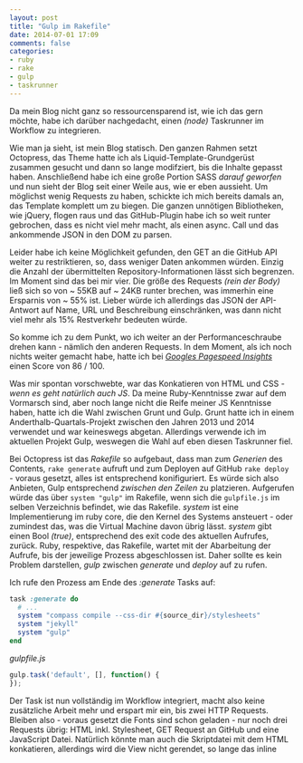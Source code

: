 ```yaml
---
layout: post
title: "Gulp im Rakefile"
date: 2014-07-01 17:09
comments: false
categories:
- ruby
- rake
- gulp
- taskrunner
---
```


Da mein Blog nicht ganz so ressourcensparend ist, wie ich das gern möchte, habe ich darüber nachgedacht, einen *(node)* Taskrunner im Workflow zu integrieren.

<!-- more -->

Wie man ja sieht, ist mein Blog statisch. Den ganzen Rahmen setzt Octopress, das Theme hatte ich als Liquid-Template-Grundgerüst zusammen gesucht und dann so lange modifziert, bis die Inhalte gepasst haben. Anschließend habe ich eine große Portion SASS *darauf geworfen* und nun sieht der Blog seit einer Weile aus, wie er eben aussieht. Um möglichst wenig Requests zu haben, schickte ich mich bereits damals an, das Template komplett um zu biegen. Die ganzen unnötigen Bibliotheken, wie jQuery, flogen raus und das GitHub-Plugin habe ich so weit runter gebrochen, dass es nicht viel mehr macht, als einen async. Call und das ankommende JSON in den DOM zu parsen.

Leider habe ich keine Möglichkeit gefunden, den GET an die GitHub API weiter zu restriktieren, so, dass weniger Daten ankommen würden. Einzig die Anzahl der übermittelten Repository-Informationen lässt sich begrenzen. Im Moment sind das bei mir vier. Die größe des Requests *(rein der Body)* ließ sich so von ~ 55KB auf ~ 24KB runter brechen, was immerhin eine Ersparnis von ~ 55% ist. Lieber würde ich allerdings das JSON der API-Antwort auf Name, URL und Beschreibung einschränken, was dann nicht viel mehr als 15% Restverkehr bedeuten würde.

So komme ich zu dem Punkt, wo ich weiter an der Performanceschraube drehen kann - nämlich den anderen Requests. In dem Moment, als ich noch nichts weiter gemacht habe, hatte ich bei [*Googles Pagespeed Insights*](http://developers.google.com/speed/pagespeed/insights/) einen Score von 86 / 100.

Was mir spontan vorschwebte, war das Konkatieren von HTML und CSS *- wenn es geht natürlich auch JS*. Da meine Ruby-Kenntnisse zwar auf dem Vormarsch sind, aber noch lange nicht die Reife meiner JS Kenntnisse haben, hatte ich die Wahl zwischen Grunt und Gulp. Grunt hatte ich in einem Anderthalb-Quartals-Projekt zwischen den Jahren 2013 und 2014 verwendet und war keineswegs abgetan. Allerdings verwende ich im aktuellen Projekt Gulp, weswegen die Wahl auf eben diesen Taskrunner fiel.

Bei Octopress ist das *Rakefile* so aufgebaut, dass man zum *Generien* des Contents, `rake generate` aufruft und zum Deployen auf GitHub `rake deploy` - voraus gesetzt, alles ist entsprechend konifiguriert. Es würde sich also Anbieten, Gulp entsprechend *zwischen den Zeilen* zu platzieren. Aufgerufen würde das über `system "gulp"` im Rakefile, wenn sich die `gulpfile.js` im selben Verzeichnis befindet, wie das Rakefile. *system* ist eine Implementierung im ruby core, die den Kernel des Systems ansteuert - oder zumindest das, was die Virtual Machine davon übrig lässt. *system* gibt einen Bool *(true)*, entsprechend des exit code des aktuellen Aufrufes, zurück. Ruby, respektive, das Rakefile, wartet mit der Abarbeitung der Aufrufe, bis der jeweilige Prozess abgeschlossen ist. Daher sollte es kein Problem darstellen, *gulp* zwischen *generate* und *deploy* auf zu rufen.

Ich rufe den Prozess am Ende des *:generate* Tasks auf:

``` rb
task :generate do
  # ...
  system "compass compile --css-dir #{source_dir}/stylesheets"
  system "jekyll"
  system "gulp"
end
```

*gulpfile.js*

``` js
gulp.task('default', [], function() {
});
```

Der Task ist nun vollständig im Workflow integriert, macht also keine zusätzliche Arbeit mehr und erspart mir ein, bis zwei HTTP Requests. Bleiben also - voraus gesetzt die Fonts sind schon geladen - nur noch drei Requests übrig: HTML inkl. Stylesheet, GET Request an GitHub und eine JavaScript Datei. Natürlich könnte man auch die Skriptdatei mit dem HTML konkatieren, allerdings wird die View nicht gerendet, so lange das inline *<script>* blockiert.